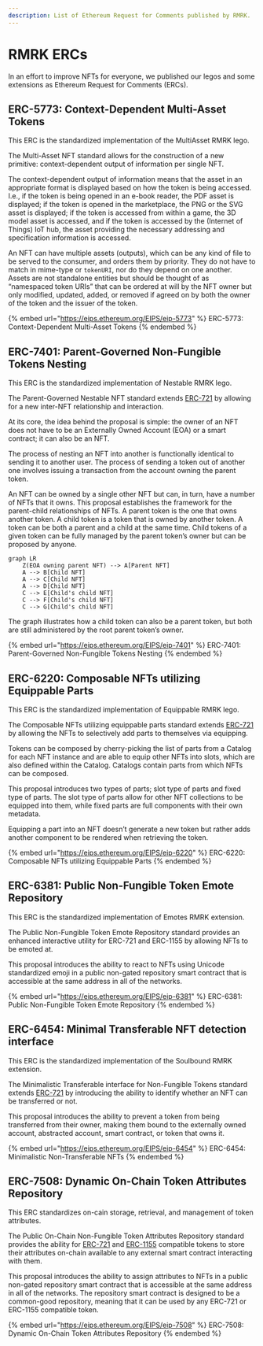 ```yaml
---
description: List of Ethereum Request for Comments published by RMRK.
---
```


# RMRK ERCs

In an effort to improve NFTs for everyone, we published our legos and some extensions as Ethereum Request for Comments (ERCs).

## ERC-5773: Context-Dependent Multi-Asset Tokens

This ERC is the standardized implementation of the MultiAsset RMRK lego.

The Multi-Asset NFT standard allows for the construction of a new primitive: context-dependent output of information per single NFT.

The context-dependent output of information means that the asset in an appropriate format is displayed based on how the token is being accessed. I.e., if the token is being opened in an e-book reader, the PDF asset is displayed; if the token is opened in the marketplace, the PNG or the SVG asset is displayed; if the token is accessed from within a game, the 3D model asset is accessed, and if the token is accessed by the (Internet of Things) IoT hub, the asset providing the necessary addressing and specification information is accessed.

An NFT can have multiple assets (outputs), which can be any kind of file to be served to the consumer, and orders them by priority. They do not have to match in mime-type or `tokenURI`, nor do they depend on one another. Assets are not standalone entities but should be thought of as “namespaced token URIs” that can be ordered at will by the NFT owner but only modified, updated, added, or removed if agreed on by both the owner of the token and the issuer of the token.

{% embed url="https://eips.ethereum.org/EIPS/eip-5773" %}
ERC-5773: Context-Dependent Multi-Asset Tokens
{% endembed %}

## ERC-7401: Parent-Governed Non-Fungible Tokens Nesting

This ERC is the standardized implementation of Nestable RMRK lego.

The Parent-Governed Nestable NFT standard extends [ERC-721](https://eips.ethereum.org/EIPS/eip-721) by allowing for a new inter-NFT relationship and interaction.

At its core, the idea behind the proposal is simple: the owner of an NFT does not have to be an Externally Owned Account (EOA) or a smart contract; it can also be an NFT.

The process of nesting an NFT into another is functionally identical to sending it to another user. The process of sending a token out of another one involves issuing a transaction from the account owning the parent token.

An NFT can be owned by a single other NFT but can, in turn, have a number of NFTs that it owns. This proposal establishes the framework for the parent-child relationships of NFTs. A parent token is the one that owns another token. A child token is a token that is owned by another token. A token can be both a parent and a child at the same time. Child tokens of a given token can be fully managed by the parent token’s owner but can be proposed by anyone.

```mermaid
graph LR
    Z(EOA owning parent NFT) --> A[Parent NFT]
    A --> B[Child NFT]
    A --> C[Child NFT]
    A --> D[Child NFT]
    C --> E[Child's child NFT]
    C --> F[Child's child NFT]
    C --> G[Child's child NFT]
```

The graph illustrates how a child token can also be a parent token, but both are still administered by the root parent token’s owner.

{% embed url="https://eips.ethereum.org/EIPS/eip-7401" %}
ERC-7401: Parent-Governed Non-Fungible Tokens Nesting
{% endembed %}

## ERC-6220: Composable NFTs utilizing Equippable Parts

This ERC is the standardized implementation of Equippable RMRK lego.

The Composable NFTs utilizing equippable parts standard extends [ERC-721](https://eips.ethereum.org/EIPS/eip-721) by allowing the NFTs to selectively add parts to themselves via equipping.

Tokens can be composed by cherry-picking the list of parts from a Catalog for each NFT instance and are able to equip other NFTs into slots, which are also defined within the Catalog. Catalogs contain parts from which NFTs can be composed.

This proposal introduces two types of parts; slot type of parts and fixed type of parts. The slot type of parts allow for other NFT collections to be equipped into them, while fixed parts are full components with their own metadata.

Equipping a part into an NFT doesn’t generate a new token but rather adds another component to be rendered when retrieving the token.

{% embed url="https://eips.ethereum.org/EIPS/eip-6220" %}
ERC-6220: Composable NFTs utilizing Equippable Parts
{% endembed %}

## ERC-6381: Public Non-Fungible Token Emote Repository

This ERC is the standardized implementation of Emotes RMRK extension.

The Public Non-Fungible Token Emote Repository standard provides an enhanced interactive utility for ERC-721 and ERC-1155 by allowing NFTs to be emoted at.

This proposal introduces the ability to react to NFTs using Unicode standardized emoji in a public non-gated repository smart contract that is accessible at the same address in all of the networks.

{% embed url="https://eips.ethereum.org/EIPS/eip-6381" %}
ERC-6381: Public Non-Fungible Token Emote Repository
{% endembed %}

## ERC-6454: Minimal Transferable NFT detection interface

This ERC is the standardized implementation of the Soulbound RMRK extension.

The Minimalistic Transferable interface for Non-Fungible Tokens standard extends [ERC-721](https://eips.ethereum.org/EIPS/eip-721) by introducing the ability to identify whether an NFT can be transferred or not.

This proposal introduces the ability to prevent a token from being transferred from their owner, making them bound to the externally owned account, abstracted account, smart contract, or token that owns it.

{% embed url="https://eips.ethereum.org/EIPS/eip-6454" %}
ERC-6454: Minimalistic Non-Transferable NFTs
{% endembed %}

## ERC-7508: Dynamic On-Chain Token Attributes Repository

This ERC standardizes on-cain storage, retrieval, and management of token attributes.

The Public On-Chain Non-Fungible Token Attributes Repository standard provides the ability for [ERC-721](https://eips.ethereum.org/EIPS/eip-721) and [ERC-1155](https://eips.ethereum.org/EIPS/eip-1155) compatible tokens to store their attributes on-chain available to any external smart contract interacting with them.

This proposal introduces the ability to assign attributes to NFTs in a public non-gated repository smart contract that is accessible at the same address in all of the networks. The repository smart contract is designed to be a common-good repository, meaning that it can be used by any ERC-721 or ERC-1155 compatible token.

{% embed url="https://eips.ethereum.org/EIPS/eip-7508" %}
ERC-7508: Dynamic On-Chain Token Attributes Repository
{% endembed %}
